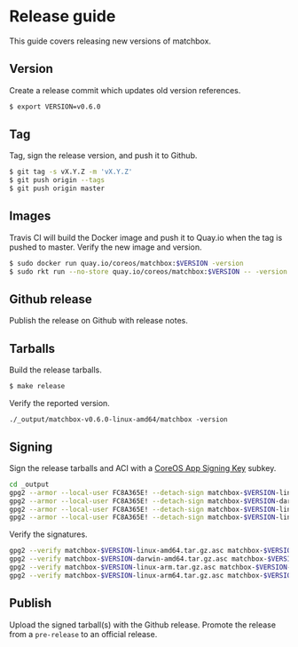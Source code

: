 
# Release guide

This guide covers releasing new versions of matchbox.

## Version

Create a release commit which updates old version references.

```sh
$ export VERSION=v0.6.0
```

## Tag

Tag, sign the release version, and push it to Github.

```sh
$ git tag -s vX.Y.Z -m 'vX.Y.Z'
$ git push origin --tags
$ git push origin master
```

## Images

Travis CI will build the Docker image and push it to Quay.io when the tag is pushed to master. Verify the new image and version.

```sh
$ sudo docker run quay.io/coreos/matchbox:$VERSION -version
$ sudo rkt run --no-store quay.io/coreos/matchbox:$VERSION -- -version
```

## Github release

Publish the release on Github with release notes.

## Tarballs

Build the release tarballs.

```sh
$ make release
```

Verify the reported version.

```
./_output/matchbox-v0.6.0-linux-amd64/matchbox -version
```

## Signing

Sign the release tarballs and ACI with a [CoreOS App Signing Key](https://coreos.com/security/app-signing-key/) subkey.

```sh
cd _output
gpg2 --armor --local-user FC8A365E! --detach-sign matchbox-$VERSION-linux-amd64.tar.gz
gpg2 --armor --local-user FC8A365E! --detach-sign matchbox-$VERSION-darwin-amd64.tar.gz
gpg2 --armor --local-user FC8A365E! --detach-sign matchbox-$VERSION-linux-arm.tar.gz
gpg2 --armor --local-user FC8A365E! --detach-sign matchbox-$VERSION-linux-arm64.tar.gz
```

Verify the signatures.

```sh
gpg2 --verify matchbox-$VERSION-linux-amd64.tar.gz.asc matchbox-$VERSION-linux-amd64.tar.gz
gpg2 --verify matchbox-$VERSION-darwin-amd64.tar.gz.asc matchbox-$VERSION-darwin-amd64.tar.gz
gpg2 --verify matchbox-$VERSION-linux-arm.tar.gz.asc matchbox-$VERSION-linux-arm.tar.gz
gpg2 --verify matchbox-$VERSION-linux-arm64.tar.gz.asc matchbox-$VERSION-linux-arm64.tar.gz
```

## Publish

Upload the signed tarball(s) with the Github release. Promote the release from a `pre-release` to an official release.
